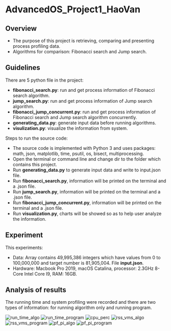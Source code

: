 # AdvancedOS_Project1_HaoVan

<h2><b>Overview</b></h2>
<ul>
  <li>The purpose of this project is retrieving, comparing and presenting process profiling data.</li>
  <li>Algorithms for comparison: Fibonacci search and Jump search.</li>
</ul>

<h2><b>Guidelines</b><br></h2>
 There are 5 python file in the project: 
<ul>
  <li><b>fibonacci_search.py</b>: run and get process information of Fibonacci search algorithm.
  <li><b>jump_search.py</b>: run and get process information of Jump search algorithm.
  <li><b>fibonacci_jump_concurrent.py</b>: run and get process information of Fibonacci search and Jump search algorithm concurrently.
  <li><b>generating_data.py</b>: generate input data before running algorithms. 
  <li><b>visulization.py</b>: visualize the information from system. 
</ul>
Steps to run the source code:
<ul>
  <li>The source code is implemented with Python 3 and uses packages: math, json, matplotlib, time, psutil, os, bisect, multiprocessing.</li>
  <li>Open the terminal or command line and change dir to the folder which contains this project.</li>
  <li>Run <b>generating_data.py</b> to generate input data and write to input.json file.</li>
  <li>Run <b>fibonacci_search.py</b>, information will be printed on the terminal and a .json file.</li>
  <li>Run <b>jump_search.py</b>, information will be printed on the terminal and a .json file.</li>
  <li>Run <b>fibonacci_jump_concurrent.py</b>, information will be printed on the terminal and a .json file.</li>
  <li>Run <b>visualization.py</b>, charts will be showed so as to help user analyze the information.</li>
</ul>
<h2><b>Experiment</b></h2>
This experiments:
<ul>
  <li>Data: Array contains 49,995,386 integers which have values from 0 to 100,000,000 and target number is 81,905,004. File <b>input.json</b>.</li>
  <li>Hardware: Macbook Pro 2019, macOS Catalina, processor: 2.3GHz 8-Core Intel Core I9, RAM: 16GB.</li>
</ul>
<h2><b>Analysis of results</b></h2>
The running time and system profiling were recorded and there are two types of information: for running algorithm only and running program.

![run_time_algo](https://i.imgur.com/DMSW02R.png) ![run_time_program](https://i.imgur.com/mOnWprA.png) ![cpu_perc](https://i.imgur.com/6enNfzl.png)  ![rss_vms_algo](https://i.imgur.com/EPoawdt.png) ![rss_vms_program](https://i.imgur.com/D8hnQPj.png) ![pf_pi_algo](https://i.imgur.com/Lcdb4Hf.png) ![pf_pi_program](https://i.imgur.com/gBXYVvx.png)
